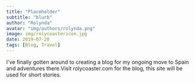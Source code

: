 ```yaml
---
title: "Placeholder"
subtitle: "blurb"
author: "Rolynda"
avatar: "img/authors/rolynda.png"
image: img/rolycoastericon.jpg
date: 2019-07-20 
tags: [Blog, Travel]
---
```


I've finally gotten around to creating a blog for my ongoing move to Spain and adventures there.Visit rolycoaster.com for the blog, this site will be used for short stories.
